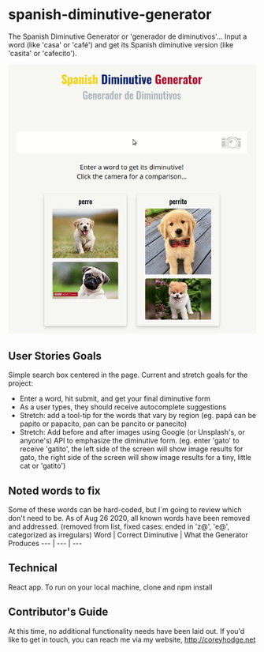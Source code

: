 # spanish-diminutive-generator

The Spanish Diminutive Generator or 'generador de diminutivos'...
Input a word (like 'casa' or 'café') and get its Spanish diminutive version (like 'casita' or 'cafecito').

![](overview.gif)

## User Stories Goals
Simple search box centered in the page.
Current and stretch goals for the project:
- Enter a word, hit submit, and get your final diminutive form
- As a user types, they should receive autocomplete suggestions
- Stretch: add a tool-tip for the words that vary by region (eg. papá can be papito or papacito, pan can be pancito or panecito)
- Stretch: Add before and after images using Google (or Unsplash's, or anyone's) API to emphasize the diminutive form. (eg. enter 'gato' to receive 'gatito', the left side of the screen will show image results for gato, the right side of the screen will show image results for a tiny, little cat or 'gatito')


## Noted words to fix
Some of these words can be hard-coded, but I´m going to review which don't need to be.
As of Aug 26 2020, all known words have been removed and addressed.
(removed from list, fixed cases: ended in 'z@', 'e@', categorized as irregulars)
Word | Correct Diminutive | What the Generator Produces
--- | --- | ---


## Technical
React app.
To run on your local machine, clone and npm install

## Contributor's Guide
At this time, no additional functionality needs have been laid out. If you'd like to get in touch, you can reach me via my website, http://coreyhodge.net